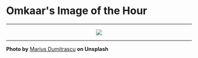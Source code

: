 # Omkaar's Image of the Hour

---

<div align="center">

<a href="https://unsplash.com/photos/pool-floats-are-stacked-up-near-an-atm-R3TgOxI2Eoo">
  <img src="https://images.unsplash.com/photo-1750337295808-09145bb6b1f2?crop=entropy&cs=tinysrgb&fit=max&fm=jpg&ixid=M3w3NjA2Nzh8MHwxfHJhbmRvbXx8fHx8fHx8fDE3NTI0NDc2MDB8&ixlib=rb-4.1.0&q=80&w=1080" style="max-width:100%; height:auto;">
</a>



</div>

---

**Photo by** [Marius Dumitrascu](https://unsplash.com/@mariusvd) **on Unsplash**
